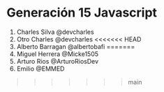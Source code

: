 # Generación 15 Javascript

1. Charles Silva @devcharles
2. Otro Charles @devcharles
<<<<<<< HEAD
3. Alberto Barragan @albertobafi
=======
3. Miguel Herrera @Micke1505
4. Arturo Rios @ArturoRiosDev
5. Emilio @EMMED
>>>>>>> main
